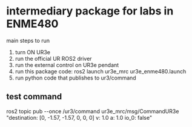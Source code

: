 # intermediary package for labs in ENME480

main steps to run 
1. turn ON UR3e
2. run the official UR ROS2 driver
3. run the external control on UR3e pendant
4. run this package code: ros2 launch ur3e_mrc ur3e_enme480.launch
5. run python code that publishes to ur3/command


## test command
ros2 topic pub --once /ur3/command ur3e_mrc/msg/CommandUR3e "destination: [0, -1.57, -1.57, 0, 0, 0]
v: 1.0
a: 1.0
io_0: false" 
